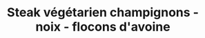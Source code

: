 ---
uuid: 6ac34c64-5445-4380-baac-59a5f7dfda05
title: Steak végétarien champignons - noix - flocons d'avoine
layout: recettes
type: plat
categories:
  - Snacking
auteur: Marion
regime:
  - vegetarien
  - vegan
  - sans-lactose
cuisson: Oui
temperature: Chaud
plate: 130
check: Oui
checkAlwaysOk: true
checkfor: 40
ingredients:
  sec:
    - title: Noix
      unit: grammes
      quantite: 500
    - title: Flocons d'avoine
      quantite: 4.3
      unit: Kg
  legumes:
    - title: Ail
      unit: unité
      quantite: 26
    - title: Champignons
      quantite: 2
      unit: Kg
    - title: Oignon
      quantite: 4
      unit: Kg
  epices:
    - title: Poivre
    - title: Cumin
      quantite: 10
      unit: grammes
    - title: Paprika fumé
      quantite: 70
      unit: grammes
    - title: Gros sel
      quantite: 5
      unit: c. à café
    - title: Sauce soja
      quantite: 1.3
      unit: litre
  autres:
    - title: Eau
      quantite: 6.5
      unit: litre
  lof:
    - title: huile de tournesol
      unit: ml
      quantite: 500
materiel:
  - Gastro 1/1 (Fins)
  - Four
preparation: >-
  * Hâcher finement oignons, champignons et ail (ail optionnel mais meilleur),
  et noix

  * Faire chauffer un fond d'huile dans une grosse marmite. Ajouter oignons et épices.

  * Faire revenir les oignons 5-10 minutes (jusqu'à ce qu'ils dorent un peu)

  * Ajouter les champignons et l'ail, faire revenir 5 minutes

  * Ajouter sauce soja, eau et sel

  * Faire mijoter 10 minutes

  * Ajouter flocons d'avoine et noix

  * Couper le feu et bien mélanger

  * Laisser reposer au moins 20 minutes

  * Façonner (je ne me souviens plus le poids d'un steak individuel mais peser le tout et calculer, c'est assez généreux). Mettre de l'huile sur les deux faces du steak (au pinceau c'est le mieux)

  * Faire cuire à 180°C environ 30 minutes, jusqu'à ce qu'ils brunissent un peu. Retourner en milieu de cuisson.
astuces:
  - astuce: Les noix peuvent être remplacées par des amandes ou autres fruits à
      coques. Les épices peuvent être changées.
publishDate: 2024-03-08T10:19:47.990Z
---